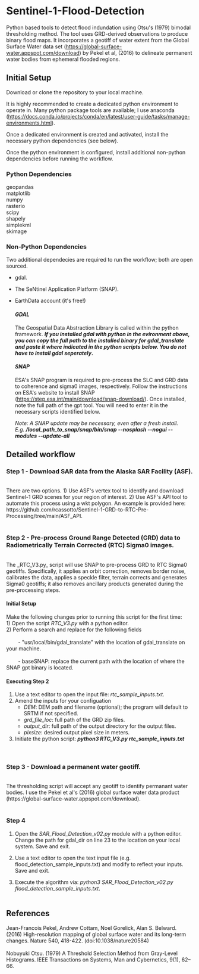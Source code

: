 # Sentinel-1-Flood-Detection
Python based tools to detect flood indundation using Otsu's (1979) bimodal thresholding method.  The tool uses GRD-derived observations to produce binary flood maps.  It incorporates a geotiff of water extent from the Global Surface Water data set (https://global-surface-water.appspot.com/download) by Pekel et al, (2016) to delineate permanent water bodies from ephemeral flooded regions. 

## Initial Setup 
Download or clone the repository to your local machine. 

It is highly recommended to create a dedicated python environment to operate in. Many python package tools are available; I use anaconda (https://docs.conda.io/projects/conda/en/latest/user-guide/tasks/manage-environments.html).

Once a dedicated environment is created and activated, install the necessary python dependencies (see below).

Once the python environment is configured, install additional non-python dependencies before running the workflow. 

### Python Dependencies
geopandas<br> matplotlib<br> numpy<br> rasterio<br> scipy<br> shapely<br> simplekml<br> skimage<br>

### Non-Python Dependencies
Two additional dependecies are required to run the workflow; both are open sourced. 
- gdal.
- The SeNtinel Application Platform (SNAP).
- EarthData account (it's free!)

  #### _GDAL_
  The Geospatial Data Abstraction Library is called within the python framework. **_If you installed gdal with python in the   evironment above, you can copy the full path to the installed binary for gdal_translate and paste it where indicated in the python scripts below. You do not have to install gdal seperately_.** 

  #### _SNAP_
  ESA's SNAP program is required to pre-process the SLC and GRD data to coherence and sigma0 images, respectively. Follow the instructions on ESA's website to install SNAP (https://step.esa.int/main/download/snap-download/). Once installed, note the full path of the gpt tool. You will need to enter it in the necessary scripts identified below.
  
  _Note: A SNAP update may be necessary, even after a fresh install. <br> E.g._
       **_/local_path_to_snap/snap/bin/snap --nosplash --nogui --modules --update-all_**


## Detailed workflow

### Step 1 - Download SAR data from the Alaska SAR Facility (ASF).
<br>
There are two options. 
1) Use ASF's vertex tool to identify and download Sentinel-1 GRD scenes for your region of interest. 
2) Use ASF's API tool to automate this process using a wkt polygon. An example is provided here: https://github.com/rcassotto/Sentinel-1-GRD-to-RTC-Pre-Processing/tree/main/ASF_API. 
<br><br>

### Step 2 - Pre-process Ground Range Detected (GRD) data to Radiometrically Terrain Corrected (RTC) Sigma0 images.
<br>
The _RTC_V3.py_ script will use SNAP to pre-process GRD to RTC Sigma0 geotiffs. Specifically, it applies an orbit correction, removes border noise, calibrates the data, applies a speckle filter, terrain corrects and generates Sigma0 geotiffs; it also removes ancillary products generated during the pre-processing steps. 

  #### Initial Setup
  Make the following changes prior to running this script for the first time: <br>
    1) Open the script _RTC_V3.py_ with a python editor. <br>
    2) Perform a search and replace for the following fields <br>
    <br> &emsp;&emsp;    - "usr/local/bin/gdal_translate" with the location of gdal_translate on your machine. <br>
    <br> &emsp;&emsp;    - baseSNAP: replace the current path with the location of where the SNAP gpt binary is located. <br>

  #### Executing Step 2
  1) Use a text editor to open the input file: _rtc_sample_inputs.txt_.
  2) Amend the inputs for your configuation <br>
       - _DEM_: DEM path and filename (optional); the program will default to SRTM if not specified. <br>
       - _grd_file_loc_: full path of the GRD zip files. <br>
       - _output_dir_: full path of the output directory for the output files. <br>
       - _pixsize_: desired output pixel size in meters. <br>
  3) Initiate the python script: **_python3 RTC_V3.py rtc_sample_inputs.txt_** <br>
<br><br>

### Step 3 - Download a permanent water geotiff.
<br>
The thresholding script will accept any geotiff to identify permanant water bodies. I use the Pekel et al's (2016) global surface water data product (https://global-surface-water.appspot.com/download).
<br><br>

### Step 4
1) Open the _SAR_Flood_Detection_v02.py_ module with a python editor. Change the path for gdal_dir on line 23 to the location on your local system. Save and exit.

2) Use a text editor to open the text input file (e.g. flood_detection_sample_inputs.txt) and modify to reflect your inputs. Save and exit.

3) Execute the algorithm via: _python3 SAR_Flood_Detection_v02.py flood_detection_sample_inputs.txt_.
<br><br>



## References
Jean-Francois Pekel, Andrew Cottam, Noel Gorelick, Alan S. Belward. (2016) High-resolution mapping of global surface water and its long-term changes. Nature 540, 418-422. (doi:10.1038/nature20584)
<br><br>
Nobuyuki Otsu. (1979) A Threshold Selection Method from Gray-Level Histograms. IEEE Transactions on Systems, Man and Cybernetics, 9(1), 62–66.
 


